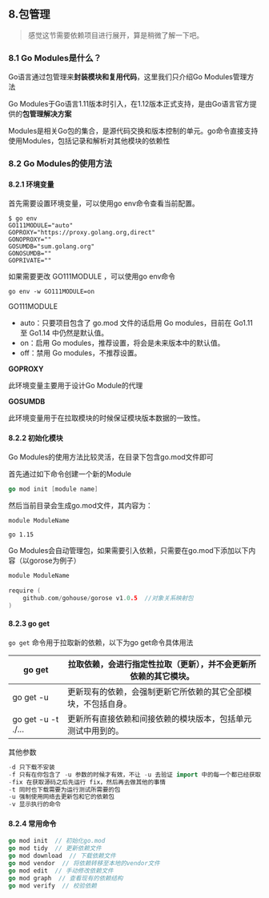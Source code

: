 ## 8.包管理

> 感觉这节需要依赖项目进行展开，算是稍微了解一下吧。

### 8.1 Go Modules是什么？

Go语言通过包管理来**封装模块和复用代码**，这里我们只介绍Go Modules管理方法

Go Modules于Go语言1.11版本时引入，在1.12版本正式支持，是由Go语言官方提供的**包管理解决方案**

Modules是相关Go包的集合，是源代码交换和版本控制的单元。go命令直接支持使用Modules，包括记录和解析对其他模块的依赖性

### 8.2 Go Modules的使用方法

#### 8.2.1 环境变量

首先需要设置环境变量，可以使用go env命令查看当前配置。

```
$ go env
GO111MODULE="auto"
GOPROXY="https://proxy.golang.org,direct"
GONOPROXY=""
GOSUMDB="sum.golang.org"
GONOSUMDB=""
GOPRIVATE=""
```

如果需要更改 GO111MODULE ，可以使用go env命令

```shell
go env -w GO111MODULE=on
```

GO111MODULE

- auto：只要项目包含了 go.mod 文件的话启用 Go modules，目前在 Go1.11 至 Go1.14 中仍然是默认值。
- on：启用 Go modules，推荐设置，将会是未来版本中的默认值。
- off：禁用 Go modules，不推荐设置。

**GOPROXY**

此环境变量主要用于设计Go Module的代理

**GOSUMDB**

此环境变量用于在拉取模块的时候保证模块版本数据的一致性。

#### 8.2.2 初始化模块

Go Modules的使用方法比较灵活，在目录下包含go.mod文件即可

首先通过如下命令创建一个新的Module

```go
go mod init [module name]
```

然后当前目录会生成go.mod文件，其内容为：

```
module ModuleName

go 1.15
```

Go Modules会自动管理包，如果需要引入依赖，只需要在go.mod下添加以下内容（以gorose为例子）

```go
module ModuleName
 
require (
	github.com/gohouse/gorose v1.0.5  //对象关系映射包
)
```

#### 8.2.3 go get

`go get` 命令用于拉取新的依赖，以下为go get命令具体用法

| go get             | 拉取依赖，会进行指定性拉取（更新），并不会更新所依赖的其它模块。 |
| ------------------ | ------------------------------------------------------------ |
| go get -u          | 更新现有的依赖，会强制更新它所依赖的其它全部模块，不包括自身。 |
| go get -u -t ./... | 更新所有直接依赖和间接依赖的模块版本，包括单元测试中用到的。 |

其他参数

```go
-d 只下载不安装
-f 只有在你包含了 -u 参数的时候才有效，不让 -u 去验证 import 中的每一个都已经获取了，这对于本地 fork 的包特别有用
-fix 在获取源码之后先运行 fix，然后再去做其他的事情
-t 同时也下载需要为运行测试所需要的包
-u 强制使用网络去更新包和它的依赖包
-v 显示执行的命令
```

#### 8.2.4 常用命令

```go
go mod init  // 初始化go.mod
go mod tidy  // 更新依赖文件
go mod download  // 下载依赖文件
go mod vendor  // 将依赖转移至本地的vendor文件
go mod edit  // 手动修改依赖文件
go mod graph  // 查看现有的依赖结构
go mod verify  // 校验依赖
```

